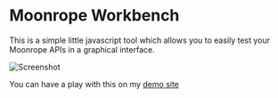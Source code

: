 # Moonrope Workbench

This is a simple little javascript tool which allows you to easily test your Moonrope APIs in a graphical interface.

![Screenshot](http://s.adamcooke.io/14/VCz0u.png)

You can have a play with this on my [demo site](http://files.adamcooke.io/2014/moonrope-workbench/workbench/)
